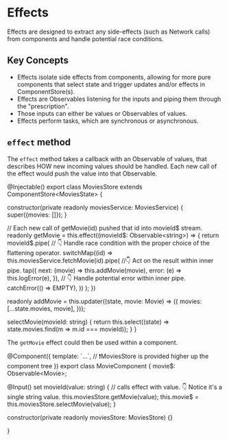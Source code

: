 # Effects

Effects are designed to extract any side-effects (such as Network calls) from components and
handle potential race conditions.

## Key Concepts

* Effects isolate side effects from components, allowing for more pure components that select state and trigger updates and/or effects in ComponentStore(s).
* Effects are Observables listening for the inputs and piping them through the "prescription".
* Those inputs can either be values or Observables of values.
* Effects perform tasks, which are synchronous or asynchronous.

## `effect` method

The `effect` method takes a callback with an Observable of values, that describes HOW new 
incoming values should be handled. Each new call of the effect would push the value into that
Observable.

<code-example header="movies.store.ts">
@Injectable()
export class MoviesStore extends ComponentStore&lt;MoviesState&gt; {
  
  constructor(private readonly moviesService: MoviesService) {
    super({movies: []});
  }

  // Each new call of getMovie(id) pushed that id into movieId$ stream.
  readonly getMovie = this.effect((movieId$: Observable&lt;string&gt;) => {
    return movieId$.pipe(
      // 👇 Handle race condition with the proper choice of the flattening operator.
      switchMap((id) => this.moviesService.fetchMovie(id).pipe(
        //👇 Act on the result within inner pipe.
        tap({
          next: (movie) => this.addMovie(movie),
          error: (e) => this.logError(e),
        }),
        // 👇 Handle potential error within inner pipe.
        catchError(() => EMPTY),
      ))
    );
  })

  readonly addMovie = this.updater((state, movie: Movie) => ({
    movies: [...state.movies, movie],
  }));

  selectMovie(movieId: string) {
    return this.select((state) => state.movies.find(m => m.id === movieId));
  }
}
</code-example>

The `getMovie` effect could then be used within a component.

<code-example header="movie.component.ts">
@Component({
  template: `...`,
  // ❗️MoviesStore is provided higher up the component tree
})
export class MovieComponent {
  movie$: Observable&lt;Movie&gt;;

  @Input()
  set movieId(value: string) {
    // calls effect with value. 👇 Notice it's a single string value.
    this.moviesStore.getMovie(value);
    this.movie$ = this.moviesStore.selectMovie(value);
  }

  constructor(private readonly moviesStore: MoviesStore) {}

}
</code-example>
